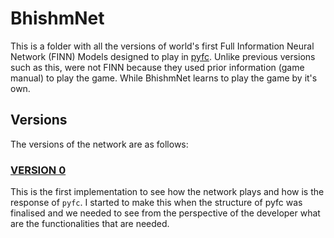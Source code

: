 # BhishmNet

This is a folder with all the versions of world's first Full Information Neural Network (FINN) Models designed to play in [pyfc](https://github.com/yashbonde/freeciv-python). Unlike previous versions such as this, were not FINN because they used prior information (game manual) to play the game. While BhishmNet learns to play the game by it's own.

## Versions

The versions of the network are as follows:

### [VERSION 0](https://github.com/yashbonde/freeciv-related/tree/master/BhishmNet/v0)

This is the first implementation to see how the network plays and how is the response of `pyfc`. I started to make this when the structure of pyfc was finalised and we needed to see from the perspective of the developer what are the functionalities that are needed.